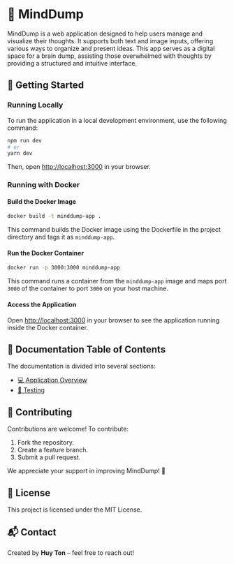 # 🧠 MindDump

MindDump is a web application designed to help users manage and visualize their thoughts. It supports both text and image inputs, offering various ways to organize and present ideas. This app serves as a digital space for a brain dump, assisting those overwhelmed with thoughts by providing a structured and intuitive interface.

## 🚀 Getting Started

### Running Locally

To run the application in a local development environment, use the following command:

```bash
npm run dev
# or
yarn dev
```

Then, open [http://localhost:3000](http://localhost:3000) in your browser.

### Running with Docker

#### Build the Docker Image

```bash
docker build -t minddump-app .
```

This command builds the Docker image using the Dockerfile in the project directory and tags it as `minddump-app`.

#### Run the Docker Container

```bash
docker run -p 3000:3000 minddump-app
```

This command runs a container from the `minddump-app` image and maps port `3000` of the container to port `3000` on your host machine.

#### Access the Application

Open [http://localhost:3000](http://localhost:3000) in your browser to see the application running inside the Docker container.

## 📖 Documentation Table of Contents

The documentation is divided into several sections:

- [💻 Application Overview](docs/application-overview.md)
- [🧪 Testing](docs/testing.md)

## 🤝 Contributing

Contributions are welcome! To contribute:

1. Fork the repository.
2. Create a feature branch.
3. Submit a pull request.

We appreciate your support in improving MindDump! 🎉

## 📜 License

This project is licensed under the MIT License.

## 📬 Contact

Created by **Huy Ton** – feel free to reach out!
